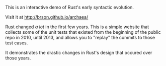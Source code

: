 This is an interactive demo of Rust's early syntactic evolution.

Visit it at http://brson.github.io/archaea/

Rust changed _a lot_ in the first few years.
This is a simple website that collects some of the unit tests that existed
from the beginning of the public repo in 2010, until 2013,
and allows you to "replay" the commits to those test cases.

It demonstrates the drastic changes in Rust's design that occured over those
years.